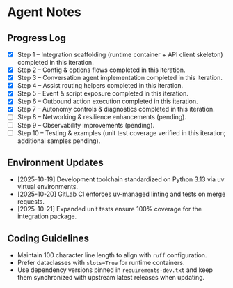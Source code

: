 # Agent Notes

## Progress Log
- [x] Step 1 – Integration scaffolding (runtime container + API client skeleton) completed in this iteration.
- [x] Step 2 – Config & options flows completed in this iteration.
- [x] Step 3 – Conversation agent implementation completed in this iteration.
- [x] Step 4 – Assist routing helpers completed in this iteration.
- [x] Step 5 – Event & script exposure completed in this iteration.
- [x] Step 6 – Outbound action execution completed in this iteration.
- [x] Step 7 – Autonomy controls & diagnostics completed in this iteration.
- [ ] Step 8 – Networking & resilience enhancements (pending).
- [ ] Step 9 – Observability improvements (pending).
- [ ] Step 10 – Testing & examples (unit test coverage verified in this iteration; additional samples pending).

## Environment Updates
- [2025-10-19] Development toolchain standardized on Python 3.13 via uv virtual environments.
- [2025-10-20] GitLab CI enforces uv-managed linting and tests on merge requests.
- [2025-10-21] Expanded unit tests ensure 100% coverage for the integration package.

## Coding Guidelines
- Maintain 100 character line length to align with `ruff` configuration.
- Prefer dataclasses with `slots=True` for runtime containers.
- Use dependency versions pinned in `requirements-dev.txt` and keep them synchronized with upstream latest releases when updating.
